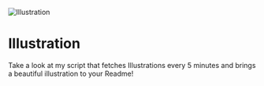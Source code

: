 ![Illustration](https://i.redd.it/zevhnunx4kqb1.png?width=100&height=100)

# Illustration
Take a look at my script that fetches Illustrations every 5 minutes and brings a beautiful illustration to your Readme!